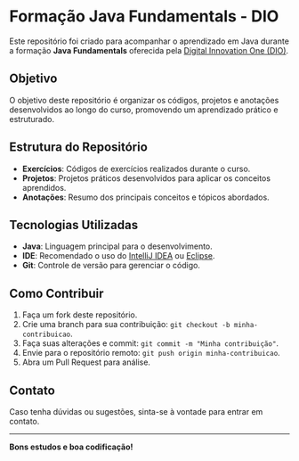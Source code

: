# Formação Java Fundamentals - DIO

Este repositório foi criado para acompanhar o aprendizado em Java durante a formação **Java Fundamentals** oferecida pela [Digital Innovation One (DIO)](https://www.dio.me/).

## Objetivo

O objetivo deste repositório é organizar os códigos, projetos e anotações desenvolvidos ao longo do curso, promovendo um aprendizado prático e estruturado.

## Estrutura do Repositório

- **Exercícios**: Códigos de exercícios realizados durante o curso.
- **Projetos**: Projetos práticos desenvolvidos para aplicar os conceitos aprendidos.
- **Anotações**: Resumo dos principais conceitos e tópicos abordados.

## Tecnologias Utilizadas

- **Java**: Linguagem principal para o desenvolvimento.
- **IDE**: Recomendado o uso do [IntelliJ IDEA](https://www.jetbrains.com/idea/) ou [Eclipse](https://www.eclipse.org/).
- **Git**: Controle de versão para gerenciar o código.

## Como Contribuir

1. Faça um fork deste repositório.
2. Crie uma branch para sua contribuição: `git checkout -b minha-contribuicao`.
3. Faça suas alterações e commit: `git commit -m "Minha contribuição"`.
4. Envie para o repositório remoto: `git push origin minha-contribuicao`.
5. Abra um Pull Request para análise.

## Contato

Caso tenha dúvidas ou sugestões, sinta-se à vontade para entrar em contato.

---
**Bons estudos e boa codificação!**